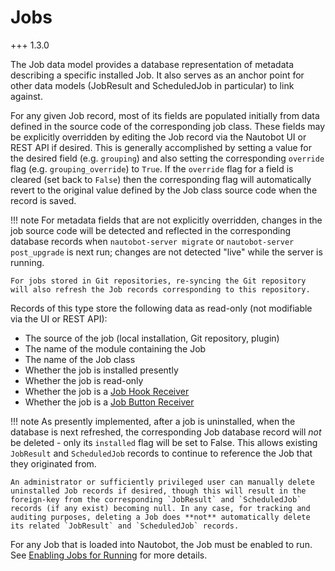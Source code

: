 # Jobs

+++ 1.3.0

The Job data model provides a database representation of metadata describing a specific installed Job. It also serves as an anchor point for other data models (JobResult and ScheduledJob in particular) to link against.

For any given Job record, most of its fields are populated initially from data defined in the source code of the corresponding job class. These fields may be explicitly overridden by editing the Job record via the Nautobot UI or REST API if desired. This is generally accomplished by setting a value for the desired field (e.g. `grouping`) and also setting the corresponding `override` flag (e.g. `grouping_override`) to `True`. If the `override` flag for a field is cleared (set back to `False`) then the corresponding flag will automatically revert to the original value defined by the Job class source code when the record is saved.

!!! note
    For metadata fields that are not explicitly overridden, changes in the job source code will be detected and reflected in the corresponding database records when `nautobot-server migrate` or `nautobot-server post_upgrade` is next run; changes are not detected "live" while the server is running.

    For jobs stored in Git repositories, re-syncing the Git repository will also refresh the Job records corresponding to this repository.

Records of this type store the following data as read-only (not modifiable via the UI or REST API):

* The source of the job (local installation, Git repository, plugin)
* The name of the module containing the Job
* The name of the Job class
* Whether the job is installed presently
* Whether the job is read-only
* Whether the job is a [Job Hook Receiver](jobhook.md#job-hook-receivers)
* Whether the job is a [Job Button Receiver](jobbutton.md#job-button-receivers)

!!! note
    As presently implemented, after a job is uninstalled, when the database is next refreshed, the corresponding Job database record will *not* be deleted - only its `installed` flag will be set to False. This allows existing `JobResult` and `ScheduledJob` records to continue to reference the Job that they originated from.

    An administrator or sufficiently privileged user can manually delete uninstalled Job records if desired, though this will result in the foreign-key from the corresponding `JobResult` and `ScheduledJob` records (if any exist) becoming null. In any case, for tracking and auditing purposes, deleting a Job does **not** automatically delete its related `JobResult` and `ScheduledJob` records.

For any Job that is loaded into Nautobot, the Job must be enabled to run. See [Enabling Jobs for Running](../../additional-features/jobs.md#enabling-jobs-for-running) for more details.
